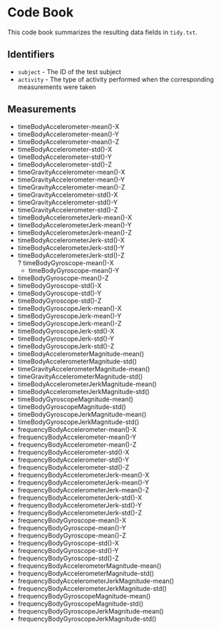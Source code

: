 # Code Book

This code book summarizes the resulting data fields in `tidy.txt`.

## Identifiers

* `subject` - The ID of the test subject
* `activity` - The type of activity performed when the corresponding measurements were taken

## Measurements

* timeBodyAccelerometer-mean()-X              
* timeBodyAccelerometer-mean()-Y               
* timeBodyAccelerometer-mean()-Z                
* timeBodyAccelerometer-std()-X              
* timeBodyAccelerometer-std()-Y               
* timeBodyAccelerometer-std()-Z                
* timeGravityAccelerometer-mean()-X             
* timeGravityAccelerometer-mean()-Y             
*  timeGravityAccelerometer-mean()-Z           
* timeGravityAccelerometer-std()-X            
* timeGravityAccelerometer-std()-Y              
* timeGravityAccelerometer-std()-Z              
* timeBodyAccelerometerJerk-mean()-X      
* timeBodyAccelerometerJerk-mean()-Y      
* timeBodyAccelerometerJerk-mean()-Z      
* timeBodyAccelerometerJerk-std()-X          
* timeBodyAccelerometerJerk-std()-Y            
* timeBodyAccelerometerJerk-std()-Z            
 ? timeBodyGyroscope-mean()-X                 
  * timeBodyGyroscope-mean()-Y                    
 * timeBodyGyroscope-mean()-Z                    
 * timeBodyGyroscope-std()-X                     
 * timeBodyGyroscope-std()-Y                   
 * timeBodyGyroscope-std()-Z                     
 * timeBodyGyroscopeJerk-mean()-X                
 * timeBodyGyroscopeJerk-mean()-Y                
 * timeBodyGyroscopeJerk-mean()-Z                
 * timeBodyGyroscopeJerk-std()-X             
 * timeBodyGyroscopeJerk-std()-Y               
 * timeBodyGyroscopeJerk-std()-Z                 
 * timeBodyAccelerometerMagnitude-mean()        
 * timeBodyAccelerometerMagnitude-std()         
 * timeGravityAccelerometerMagnitude-mean()    
 * timeGravityAccelerometerMagnitude-std()       
 * timeBodyAccelerometerJerkMagnitude-mean()    
 * timeBodyAccelerometerJerkMagnitude-std()      
 * timeBodyGyroscopeMagnitude-mean()           
 * timeBodyGyroscopeMagnitude-std()             
 * timeBodyGyroscopeJerkMagnitude-mean()       
 * timeBodyGyroscopeJerkMagnitude-std()          
 * frequencyBodyAccelerometer-mean()-X           
 * frequencyBodyAccelerometer-mean()-Y         
 * frequencyBodyAccelerometer-mean()-Z          
 * frequencyBodyAccelerometer-std()-X            
 * frequencyBodyAccelerometer-std()-Y           
 * frequencyBodyAccelerometer-std()-Z            
 * frequencyBodyAccelerometerJerk-mean()-X   
 * frequencyBodyAccelerometerJerk-mean()-Y    
 * frequencyBodyAccelerometerJerk-mean()-Z    
 * frequencyBodyAccelerometerJerk-std()-X     
 * frequencyBodyAccelerometerJerk-std()-Y        
 * frequencyBodyAccelerometerJerk-std()-Z      
 * frequencyBodyGyroscope-mean()-X          
 * frequencyBodyGyroscope-mean()-Y               
 * frequencyBodyGyroscope-mean()-Z          
 * frequencyBodyGyroscope-std()-X                
 * frequencyBodyGyroscope-std()-Y              
 * frequencyBodyGyroscope-std()-Z             
 * frequencyBodyAccelerometerMagnitude-mean() 
 * frequencyBodyAccelerometerMagnitude-std()     
 * frequencyBodyAccelerometerJerkMagnitude-mean()
 * frequencyBodyAccelerometerJerkMagnitude-std() 
 * frequencyBodyGyroscopeMagnitude-mean()        
 * frequencyBodyGyroscopeMagnitude-std()         
 * frequencyBodyGyroscopeJerkMagnitude-mean()    
 * frequencyBodyGyroscopeJerkMagnitude-std()     